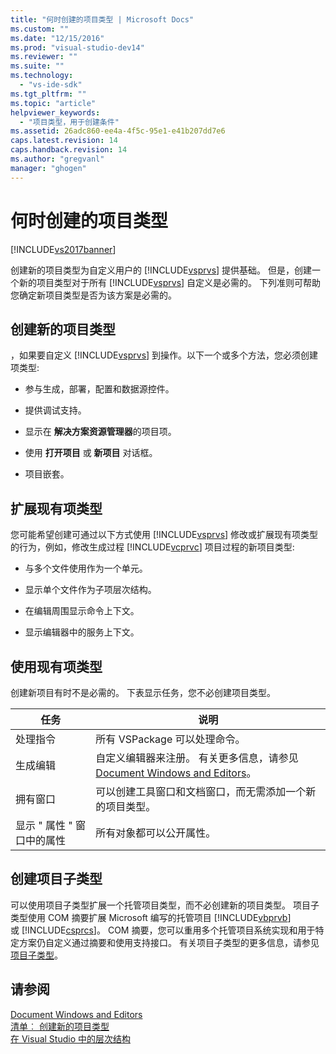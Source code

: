 ```yaml
---
title: "何时创建的项目类型 | Microsoft Docs"
ms.custom: ""
ms.date: "12/15/2016"
ms.prod: "visual-studio-dev14"
ms.reviewer: ""
ms.suite: ""
ms.technology: 
  - "vs-ide-sdk"
ms.tgt_pltfrm: ""
ms.topic: "article"
helpviewer_keywords: 
  - "项目类型，用于创建条件"
ms.assetid: 26adc860-ee4a-4f5c-95e1-e41b207dd7e6
caps.latest.revision: 14
caps.handback.revision: 14
ms.author: "gregvanl"
manager: "ghogen"
---
```

# 何时创建的项目类型
[!INCLUDE[vs2017banner](../../code-quality/includes/vs2017banner.md)]

创建新的项目类型为自定义用户的 [!INCLUDE[vsprvs](../../code-quality/includes/vsprvs_md.md)] 提供基础。  但是，创建一个新的项目类型对于所有 [!INCLUDE[vsprvs](../../code-quality/includes/vsprvs_md.md)] 自定义是必需的。  下列准则可帮助您确定新项目类型是否为该方案是必需的。  
  
## 创建新的项目类型  
 ，如果要自定义 [!INCLUDE[vsprvs](../../code-quality/includes/vsprvs_md.md)] 到操作。以下一个或多个方法，您必须创建项类型:  
  
-   参与生成，部署，配置和数据源控件。  
  
-   提供调试支持。  
  
-   显示在 **解决方案资源管理器**的项目项。  
  
-   使用 **打开项目** 或 **新项目** 对话框。  
  
-   项目嵌套。  
  
## 扩展现有项类型  
 您可能希望创建可通过以下方式使用 [!INCLUDE[vsprvs](../../code-quality/includes/vsprvs_md.md)] 修改或扩展现有项类型的行为，例如，修改生成过程 [!INCLUDE[vcprvc](../../debugger/includes/vcprvc_md.md)] 项目过程的新项目类型:  
  
-   与多个文件使用作为一个单元。  
  
-   显示单个文件作为子项层次结构。  
  
-   在编辑周围显示命令上下文。  
  
-   显示编辑器中的服务上下文。  
  
## 使用现有项类型  
 创建新项目有时不是必需的。  下表显示任务，您不必创建项目类型。  
  
|任务|说明|  
|--------|--------|  
|处理指令|所有 VSPackage 可以处理命令。|  
|生成编辑|自定义编辑器来注册。  有关更多信息，请参见 [Document Windows and Editors](http://msdn.microsoft.com/zh-cn/603625e1-62b6-413a-bc44-089346e166bc)。|  
|拥有窗口|可以创建工具窗口和文档窗口，而无需添加一个新的项目类型。|  
|显示 " 属性 " 窗口中的属性|所有对象都可以公开属性。|  
  
## 创建项目子类型  
 可以使用项目子类型扩展一个托管项目类型，而不必创建新的项目类型。  项目子类型使用 COM 摘要扩展 Microsoft 编写的托管项目 [!INCLUDE[vbprvb](../../code-quality/includes/vbprvb_md.md)] 或 [!INCLUDE[csprcs](../../data-tools/includes/csprcs_md.md)]。  COM 摘要，您可以重用多个托管项目系统实现和用于特定方案仍自定义通过摘要和使用支持接口。  有关项目子类型的更多信息，请参见 [项目子类型](../../extensibility/internals/project-subtypes.md)。  
  
## 请参阅  
 [Document Windows and Editors](http://msdn.microsoft.com/zh-cn/603625e1-62b6-413a-bc44-089346e166bc)   
 [清单︰ 创建新的项目类型](../../extensibility/internals/checklist-creating-new-project-types.md)   
 [在 Visual Studio 中的层次结构](../../extensibility/internals/hierarchies-in-visual-studio.md)